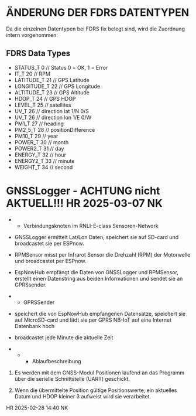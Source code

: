 
# ÄNDERUNG DER FDRS DATENTYPEN

Da die einzelnen Datentypen bei FDRS fix belegt sind, wird die Zuordnung intern vorgenommen:

## FDRS Data Types  

-  STATUS_T        0  // Status 0 = OK, 1 = Error
-  IT_T            20 // RPM
-  LATITUDE_T      21 // GPS Latitude
-  LONGITUDE_T     22 // GPS Longitude
-  ALTITUDE_T      23 // GPS Altitude
-  HDOP_T          24 // GPS HDOP
-  LEVEL_T         25 // satellites
-  UV_T            26 // direction lat 1/N 0/S
-  UV_T            26 // direction lon 1/E 0/W 
-  PM1_T           27 // heading
-  PM2_5_T         28 // positionDifference
-  PM10_T          29 // year
-  POWER_T         30 // month
-  POWER2_T        31 // day
-  ENERGY_T        32 // hour
-  ENERGY2_T       33 // minute
-  WEIGHT_T        34 // second

# GNSSLogger - ACHTUNG nicht AKTUELL!!! HR 2025-03-07 NK

- -  Verbindungsknoten im RNLI-E-class Sensoren-Network

- GNSSLogger ermittelt Lat/Lon Daten, speichert sie auf SD-card und broadcastet sie per ESPnow.
- RPMSensor misst per Infrarot Sensor die Drehzahl (RPM) der Motorwelle und broadcastet per ESPnow.
- EspNowHub empfängt die Daten von GNSSLogger und RPMSensor, erstellt einen Datenstring aus beiden Informationen und sendet sie an GPRSsender.

- -  GPRSSender  

- speichert die von EspNowHub empfangenen Datensätze, speichert sie auf MicroSD-card und lädt sie per GPRS NB-IoT auf eine Internet Datenbank hoch
- broadcastet jede Minute die aktuelle Zeit  

- - -  Ablaufbeschreibung

1. Es werden mit dem GNSS-Modul Positionen laufend an das Programm über die serielle Schnittstelle (UART) geschickt.

2. Wenn die übermittelte Position gültige Positionswerte, ein aktuelles Datum und HDOP kleiner 3 aufweist wird sie verarbeitet.

HR 2025-02-28 14:40 NK
